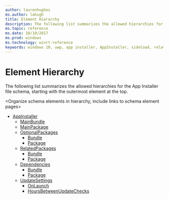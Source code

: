 ```yaml
---
author: laurenhughes
ms.author: lahugh
title: Element Hierarchy
description: The following list summarizes the allowed hierarchies for the App Installer file schema, starting with the outermost element at the top.
ms.topic: reference
ms.date: 10/10/2017
ms.prod: windows
ms.technology: winrt-reference
keywords: windows 10, uwp, app installer, AppInstaller, sideload, related set, optional packages
---
```


# Element Hierarchy

The following list summarizes the allowed hierarchies for the App Installer file schema, starting with the outermost element at the top.

<Organize schema elements in hierarchy, include links to schema element pages>

-   [AppInstaller](element-appinstaller.md)
    -   [MainBundle](element-main-bundle.md)     
    -   [MainPackage](element-main-package.md)   
    -   [OptionalPackages](element-optional-packages.md)  
        -   [Bundle](element-bundle.md)  
        -   [Package](element-package.md)
    -   [RelatedPackages](element-related-packages.md)  
        -   [Bundle](element-bundle.md) 
        -   [Package](element-package.md)
    -   [Dependencies](element-dependencies.md)  
        -   [Bundle](element-bundle.md)  
        -   [Package](element-package.md)
    -   [UpdateSettings](element-update-settings.md) 
        -   [OnLaunch](element-update-settings.md)
        -   [HoursBetweenUpdateChecks](element-update-settings.md)